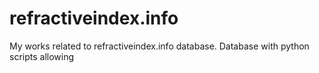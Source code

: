 refractiveindex.info
====================

My works related to refractiveindex.info database. Database with python scripts allowing
